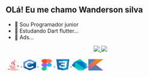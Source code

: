 ## OLá! Eu me chamo Wanderson silva
- 👋 Sou Programador junior
- 🌱 Estudando Dart flutter...
- 💞️ Ads...
<div align="center">
  <a href="https://github.com/WsilvaM">
  <img height="180em" src="https://github-readme-stats.vercel.app/api?username=WsilvaM&show_icons=true&theme=dracula&include_all_commits=true&count_private=false"/>
 <img height="180em" src="https://github-readme-stats.vercel.app/api/top-langs/?username=WsilvaM&layout=compact&langs_count=7&theme=dracula"/>
</div
 
<div style="display: inline_block"><br>
  <img align="center" alt="WsilvaM-Js" height="30" width="40" src="https://raw.githubusercontent.com/devicons/devicon/master/icons/java/java-plain.svg">
  
  <img align="center" alt="WsilvaM-c" height="30" width="40" src="https://raw.githubusercontent.com/devicons/devicon/master/icons/c/c-original.svg">
  <img align="center" alt="WsilvaM-figma" height="30" width="40" src="https://raw.githubusercontent.com/devicons/devicon/master/icons/figma/figma-original.svg">
  <img align="center" alt="WsilvaM-CSS" height="30" width="40" src="https://raw.githubusercontent.com/devicons/devicon/master/icons/css3/css3-original.svg">
  <img align="center" alt="WsilvaM-dart" height="30" width="40" src="https://raw.githubusercontent.com/devicons/devicon/master/icons/dart/dart-original.svg">
  <img align="center" alt="WsilvaM-kotlin" height="30" width="40" src="https://raw.githubusercontent.com/devicons/devicon/master/icons/kotlin/kotlin-original.svg">

</div>
 
 ##
 
 
